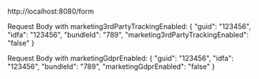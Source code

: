 http://localhost:8080/form

Request Body with marketing3rdPartyTrackingEnabled:
{
    "guid": "123456",
    "idfa": "123456",
    "bundleId": "789",
    "marketing3rdPartyTrackingEnabled": "false"
}

Request Body with marketingGdprEnabled:
{
    "guid": "123456",
    "idfa": "123456",
    "bundleId": "789",
    "marketingGdprEnabled": "false"
}